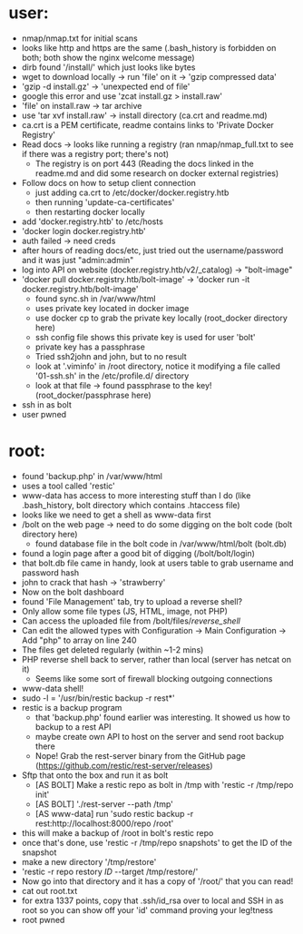 # user:
  - nmap/nmap.txt for initial scans
  - looks like http and https are the same (.bash_history is forbidden on both; both show the nginx welcome message)
  - dirb found '/install/' which just looks like bytes
  - wget to download locally -> run 'file' on it -> 'gzip compressed data'
  - 'gzip -d install.gz' -> 'unexpected end of file'
  - google this error and use 'zcat install.gz > install.raw'
  - 'file' on install.raw -> tar archive
  - use 'tar xvf install.raw' -> install directory (ca.crt and readme.md)
  - ca.crt is a PEM certificate, readme contains links to 'Private Docker Registry'
  - Read docs -> looks like running a registry (ran nmap/nmap_full.txt to see if there was a registry port; there's not)
    - The registry is on port 443 (Reading the docs linked in the readme.md and did some research on docker external registries)
  - Follow docs on how to setup client connection
    - just adding ca.crt to /etc/docker/docker.registry.htb
    - then running 'update-ca-certificates'
    - then restarting docker locally
  - add 'docker.registry.htb' to /etc/hosts
  - 'docker login docker.registry.htb'
  - auth failed -> need creds
  - after hours of reading docs/etc, just tried out the username/password and it was just "admin:admin"
  - log into API on website (docker.registry.htb/v2/\_catalog) -> "bolt-image"
  - 'docker pull docker.registry.htb/bolt-image' -> 'docker run -it docker.registry.htb/bolt-image'
    - found sync.sh in /var/www/html
    - uses private key located in docker image
    - use docker cp to grab the private key locally (root\_docker directory here)
    - ssh config file shows this private key is used for user 'bolt'
    - private key has a passphrase
    - Tried ssh2john and john, but to no result
    - look at '.viminfo' in /root directory, notice it modifying a file called '01-ssh.sh' in the /etc/profile.d/ directory
    - look at that file -> found passphrase to the key! (root\_docker/passphrase here)
  - ssh in as bolt
  - user pwned

# root:
  - found 'backup.php' in /var/www/html
  - uses a tool called 'restic'
  - www-data has access to more interesting stuff than I do (like .bash\_history, bolt directory which contains .htaccess file)
  - looks like we need to get a shell as www-data first
  - /bolt on the web page -> need to do some digging on the bolt code (bolt directory here)
    - found database file in the bolt code in /var/www/html/bolt (bolt.db)
  - found a login page after a good bit of digging (/bolt/bolt/login)
  - that bolt.db file came in handy, look at users table to grab username and password hash
  - john to crack that hash -> 'strawberry'
  - Now on the bolt dashboard
  - found 'File Management' tab, try to upload a reverse shell?
  - Only allow some file types (JS, HTML, image, not PHP)
  - Can access the uploaded file from /bolt/files/*reverse_shell*
  - Can edit the allowed types with Configuration -> Main Configuration -> Add "php" to array on line 240
  - The files get deleted regularly (within ~1-2 mins)
  - PHP reverse shell back to server, rather than local (server has netcat on it)
    - Seems like some sort of firewall blocking outgoing connections
  - www-data shell!
  - sudo -l = '/usr/bin/restic backup -r rest\*'
  - restic is a backup program
    - that 'backup.php' found earlier was interesting. It showed us how to backup to a rest API
    - maybe create own API to host on the server and send root backup there
    - Nope! Grab the rest-server binary from the GitHub page (https://github.com/restic/rest-server/releases)
  - Sftp that onto the box and run it as bolt
    - [AS BOLT] Make a restic repo as bolt in /tmp with 'restic -r /tmp/repo init'
    - [AS BOLT] './rest-server --path /tmp'
    - [AS www-data] run 'sudo restic backup -r rest:http://localhost:8000/repo /root'
  - this will make a backup of /root in bolt's restic repo
  - once that's done, use 'restic -r /tmp/repo snapshots' to get the ID of the snapshot
  - make a new directory '/tmp/restore'
  - 'restic -r repo restory *ID* --target /tmp/restore/'
  - Now go into that directory and it has a copy of '/root/' that you can read!
  - cat out root.txt
  - for extra 1337 points, copy that .ssh/id\_rsa over to local and SSH in as root so you can show off your 'id' command proving your leg!tness
  - root pwned
